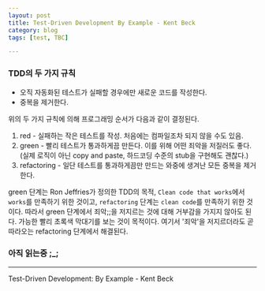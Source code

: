 ```yaml
---
layout: post
title: Test-Driven Development By Example - Kent Beck
category: blog
tags: [test, TBC]

---
```


### TDD의 두 가지 규칙
- 오직 자동화된 테스트가 실패할 경우에만 새로운 코드를 작성한다.
- 중복을 제거한다.

위의 두 가지 규칙에 의해 프로그래밍 순서가 다음과 같이 결정된다.

<!-- more -->

1. red - 실패하는 작은 테스트를 작성. 처음에는 컴파일조차 되지 않을 수도 있음.
2. green - 빨리 테스트가 통과하게끔 만든다. 이를 위해 어떤 죄악을 저질러도 좋다. (실제 로직이 아닌 copy and paste, 하드코딩 수준의 stub을 구현해도 괜찮다.)
3. refactoring - 일단 테스트를 통과하게끔만 만드는 와중에 생겨난 모든 중복을 제거한다.

green 단계는 Ron Jeffries가 정의한 TDD의 목적, `Clean code that works`에서 `works`를 만족하기 위한 것이고, `refactoring` 단계는 `clean code`를 만족하기 위한 것이다. 따라서 green 단계에서 죄악;;을 저지르는 것에 대해 거부감을 가지지 않아도 된다. 가능한 빨리 초록색 막대기를 보는 것이 목적이다. 여기서 '죄악'을 저지르더라도 곧 따라오는 refactoring 단계에서 해결된다.

### 아직 읽는중 ;_;

---

Test-Driven Development: By Example - Kent Beck